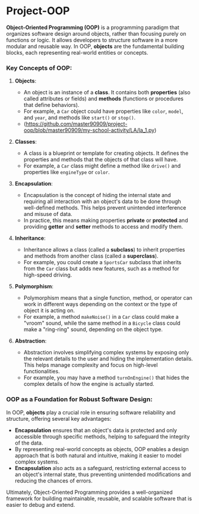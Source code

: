 # Project-OOP 

**Object-Oriented Programming (OOP)** is a programming paradigm that organizes software design around objects, rather than focusing purely on functions or logic. It allows developers to structure software in a more modular and reusable way. In OOP, **objects** are the fundamental building blocks, each representing real-world entities or concepts.

### Key Concepts of OOP:

1. **Objects**: 
   - An object is an instance of a **class**. It contains both **properties** (also called attributes or fields) and **methods** (functions or procedures that define behaviors).
   - For example, a `Car` object could have properties like `color`, `model`, and `year`, and methods like `start()` or `stop()`.
   - (https://github.com/master90909/project-oop/blob/master90909/my-school-activity/LA/la_1.py)
2. **Classes**: 
   - A class is a blueprint or template for creating objects. It defines the properties and methods that the objects of that class will have.
   - For example, a `Car` class might define a method like `drive()` and properties like `engineType` or `color`.

3. **Encapsulation**: 
   - Encapsulation is the concept of hiding the internal state and requiring all interaction with an object's data to be done through well-defined methods. This helps prevent unintended interference and misuse of data.
   - In practice, this means making properties **private** or **protected** and providing **getter** and **setter** methods to access and modify them.

4. **Inheritance**:
   - Inheritance allows a class (called a **subclass**) to inherit properties and methods from another class (called a **superclass**).
   - For example, you could create a `SportsCar` subclass that inherits from the `Car` class but adds new features, such as a method for high-speed driving.

5. **Polymorphism**:
   - Polymorphism means that a single function, method, or operator can work in different ways depending on the context or the type of object it is acting on.
   - For example, a method `makeNoise()` in a `Car` class could make a "vroom" sound, while the same method in a `Bicycle` class could make a "ring-ring" sound, depending on the object type.

6. **Abstraction**:
   - Abstraction involves simplifying complex systems by exposing only the relevant details to the user and hiding the implementation details. This helps manage complexity and focus on high-level functionalities.
   - For example, you may have a method `turnOnEngine()` that hides the complex details of how the engine is actually started.

### OOP as a Foundation for Robust Software Design:

In OOP, **objects** play a crucial role in ensuring software reliability and structure, offering several key advantages:

- **Encapsulation** ensures that an object's data is protected and only accessible through specific methods, helping to safeguard the integrity of the data.
- By representing real-world concepts as objects, OOP enables a design approach that is both natural and intuitive, making it easier to model complex systems.
- **Encapsulation** also acts as a safeguard, restricting external access to an object's internal state, thus preventing unintended modifications and reducing the chances of errors.

Ultimately, Object-Oriented Programming provides a well-organized framework for building maintainable, reusable, and scalable software that is easier to debug and extend.
